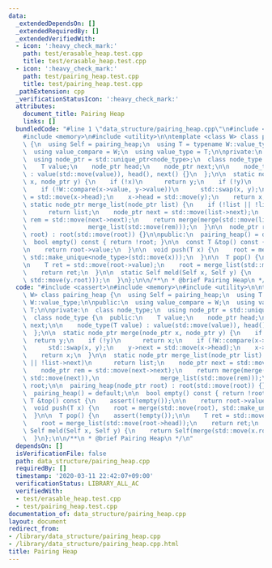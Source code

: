 ```yaml
---
data:
  _extendedDependsOn: []
  _extendedRequiredBy: []
  _extendedVerifiedWith:
  - icon: ':heavy_check_mark:'
    path: test/erasable_heap.test.cpp
    title: test/erasable_heap.test.cpp
  - icon: ':heavy_check_mark:'
    path: test/pairing_heap.test.cpp
    title: test/pairing_heap.test.cpp
  _pathExtension: cpp
  _verificationStatusIcon: ':heavy_check_mark:'
  attributes:
    document_title: Pairing Heap
    links: []
  bundledCode: "#line 1 \"data_structure/pairing_heap.cpp\"\n#include <cassert>\n\
    #include <memory>\n#include <utility>\n\ntemplate <class W> class pairing_heap\
    \ {\n  using Self = pairing_heap;\n  using T = typename W::value_type;\n\npublic:\n\
    \  using value_compare = W;\n  using value_type = T;\n\nprivate:\n  class node_type;\n\
    \  using node_ptr = std::unique_ptr<node_type>;\n  class node_type {\n  public:\n\
    \    T value;\n    node_ptr head;\n    node_ptr next;\n\n    node_type(T value)\
    \ : value(std::move(value)), head(), next() {}\n  };\n\n  static node_ptr merge(node_ptr\
    \ x, node_ptr y) {\n    if (!x)\n      return y;\n    if (!y)\n      return x;\n\
    \    if (!W::compare(x->value, y->value))\n      std::swap(x, y);\n    y->next\
    \ = std::move(x->head);\n    x->head = std::move(y);\n    return x;\n  }\n\n \
    \ static node_ptr merge_list(node_ptr list) {\n    if (!list || !list->next)\n\
    \      return list;\n    node_ptr next = std::move(list->next);\n    node_ptr\
    \ rem = std::move(next->next);\n    return merge(merge(std::move(list), std::move(next)),\n\
    \                 merge_list(std::move(rem)));\n  }\n\n  node_ptr root;\n\n  pairing_heap(node_ptr\
    \ root) : root(std::move(root)) {}\n\npublic:\n  pairing_heap() = default;\n\n\
    \  bool empty() const { return !root; }\n\n  const T &top() const {\n    assert(!empty());\n\
    \n    return root->value;\n  }\n\n  void push(T x) {\n    root = merge(std::move(root),\
    \ std::make_unique<node_type>(std::move(x)));\n  }\n\n  T pop() {\n    assert(!empty());\n\
    \n    T ret = std::move(root->value);\n    root = merge_list(std::move(root->head));\n\
    \    return ret;\n  }\n\n  static Self meld(Self x, Self y) {\n    return Self(merge(std::move(x.root),\
    \ std::move(y.root)));\n  }\n};\n\n/**\n * @brief Pairing Heap\n */\n"
  code: "#include <cassert>\n#include <memory>\n#include <utility>\n\ntemplate <class\
    \ W> class pairing_heap {\n  using Self = pairing_heap;\n  using T = typename\
    \ W::value_type;\n\npublic:\n  using value_compare = W;\n  using value_type =\
    \ T;\n\nprivate:\n  class node_type;\n  using node_ptr = std::unique_ptr<node_type>;\n\
    \  class node_type {\n  public:\n    T value;\n    node_ptr head;\n    node_ptr\
    \ next;\n\n    node_type(T value) : value(std::move(value)), head(), next() {}\n\
    \  };\n\n  static node_ptr merge(node_ptr x, node_ptr y) {\n    if (!x)\n    \
    \  return y;\n    if (!y)\n      return x;\n    if (!W::compare(x->value, y->value))\n\
    \      std::swap(x, y);\n    y->next = std::move(x->head);\n    x->head = std::move(y);\n\
    \    return x;\n  }\n\n  static node_ptr merge_list(node_ptr list) {\n    if (!list\
    \ || !list->next)\n      return list;\n    node_ptr next = std::move(list->next);\n\
    \    node_ptr rem = std::move(next->next);\n    return merge(merge(std::move(list),\
    \ std::move(next)),\n                 merge_list(std::move(rem)));\n  }\n\n  node_ptr\
    \ root;\n\n  pairing_heap(node_ptr root) : root(std::move(root)) {}\n\npublic:\n\
    \  pairing_heap() = default;\n\n  bool empty() const { return !root; }\n\n  const\
    \ T &top() const {\n    assert(!empty());\n\n    return root->value;\n  }\n\n\
    \  void push(T x) {\n    root = merge(std::move(root), std::make_unique<node_type>(std::move(x)));\n\
    \  }\n\n  T pop() {\n    assert(!empty());\n\n    T ret = std::move(root->value);\n\
    \    root = merge_list(std::move(root->head));\n    return ret;\n  }\n\n  static\
    \ Self meld(Self x, Self y) {\n    return Self(merge(std::move(x.root), std::move(y.root)));\n\
    \  }\n};\n\n/**\n * @brief Pairing Heap\n */\n"
  dependsOn: []
  isVerificationFile: false
  path: data_structure/pairing_heap.cpp
  requiredBy: []
  timestamp: '2020-03-11 22:42:07+09:00'
  verificationStatus: LIBRARY_ALL_AC
  verifiedWith:
  - test/erasable_heap.test.cpp
  - test/pairing_heap.test.cpp
documentation_of: data_structure/pairing_heap.cpp
layout: document
redirect_from:
- /library/data_structure/pairing_heap.cpp
- /library/data_structure/pairing_heap.cpp.html
title: Pairing Heap
---
```

